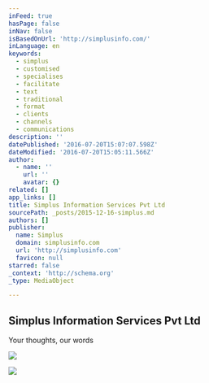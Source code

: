 ```yaml
---
inFeed: true
hasPage: false
inNav: false
isBasedOnUrl: 'http://simplusinfo.com/'
inLanguage: en
keywords:
  - simplus
  - customised
  - specialises
  - facilitate
  - text
  - traditional
  - format
  - clients
  - channels
  - communications
description: ''
datePublished: '2016-07-20T15:07:07.598Z'
dateModified: '2016-07-20T15:05:11.566Z'
author:
  - name: ''
    url: ''
    avatar: {}
related: []
app_links: []
title: Simplus Information Services Pvt Ltd
sourcePath: _posts/2015-12-16-simplus.md
authors: []
publisher:
  name: Simplus
  domain: simplusinfo.com
  url: 'http://simplusinfo.com'
  favicon: null
starred: false
_context: 'http://schema.org'
_type: MediaObject

---
```

<article style=""><h1>Simplus Information Services Pvt Ltd</h1><p>Your thoughts, our words</p><img src="https://s3-us-west-2.amazonaws.com/the-grid-img/p/27efaf17945de8f1ea1cf9647a86fcc2488f758e.jpg" /></article>

![](https://the-grid-user-content.s3-us-west-2.amazonaws.com/40945db6-c0d1-4132-89b9-33282783ccd3.png)
